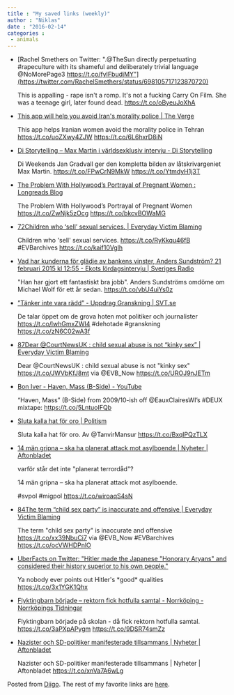 ```yaml
---
title : "My saved links (weekly)"
author : "Niklas"
date : "2016-02-14"
categories : 
 - animals
---
```


- [Rachel Smethers on Twitter: ".@TheSun directly perpetuating #rapeculture with its shameful and deliberately trivial language @NoMorePage3 https://t.co/fyIFbudjMY"](https://twitter.com/RachelSmethers/status/698105717123870720)
    
    This is appalling - rape isn't a romp. It's not a fucking Carry On Film. She was a teenage girl, later found dead. https://t.co/oByeuJoXhA
    
- [This app will help you avoid Iran's morality police | The Verge](http://www.theverge.com/2016/2/12/10977296/gershad-app-iran-morality-police-women?utm_campaign=theverge&utm_content=chorus&utm_medium=social&utm_source=twitter)
    
    This app helps Iranian women avoid the morality police in Tehran https://t.co/uoZXwy4ZJW https://t.co/6L6hxrD8iN
    
- [Di Storytelling – Max Martin i världsexklusiv intervju - Di Storytelling](http://storytelling.di.se/max-martin/)
    
    Di Weekends Jan Gradvall ger den kompletta bilden av låtskrivargeniet Max Martin. https://t.co/FPwCrN9MkW https://t.co/YtmdyH1j3T
    
- [The Problem With Hollywood’s Portrayal of Pregnant Women : Longreads Blog](http://blog.longreads.com/2016/02/11/the-problem-with-hollywoods-portrayal-of-pregnant-women/)
    
    The Problem With Hollywood’s Portrayal of Pregnant Women https://t.co/ZwNjk5zOcg https://t.co/bkcvBOWaMG
    
- [72Children who ‘sell’ sexual services. | Everyday Victim Blaming](http://everydayvictimblaming.com/responses-to-media/children-who-sell-sex/?utm_content=bufferff0be&utm_medium=social&utm_source=twitter.com&utm_campaign=buffer)
    
    Children who 'sell' sexual services. https://t.co/RyKkqu46fB #EVBarchives https://t.co/kaif10Vglh
    
    
- [Vad har kunderna för glädje av bankens vinster, Anders Sundström? 21 februari 2015 kl 12:55 - Ekots lördagsintervju | Sveriges Radio](http://sverigesradio.se/sida/avsnitt/504915?programid=3071)
    
    "Han har gjort ett fantastiskt bra jobb". Anders Sundströms omdöme om Michael Wolf för ett år sedan. https://t.co/vbU4uiYs0z
    
- [”Tänker inte vara rädd” - Uppdrag Granskning | SVT.se](http://www.svt.se/ug/jag-tanker-inte-vara-radd)
    
    De talar öppet om de grova hoten mot politiker och journalister https://t.co/lwhGmxZWI4 #dehotade #granskning https://t.co/zN6C02wA3f
    
    
- [87Dear @CourtNewsUK : child sexual abuse is not “kinky sex” | Everyday Victim Blaming](http://everydayvictimblaming.com/evb-analysis/dear-courtnewsuk-child-sexual-abuse-is-not-kinky-sex/?utm_content=buffere877a&utm_medium=social&utm_source=twitter.com&utm_campaign=buffer)
    
    Dear @CourtNewsUK : child sexual abuse is not "kinky sex" https://t.co/JWVbKfJ8mt via @EVB\_Now https://t.co/UROJ9nJETm
    
- [Bon Iver - Haven, Mass (B-Side) - YouTube](https://www.youtube.com/watch?v=YYlh5KL-Jbo)
    
    “Haven, Mass” (B-Side) from 2009/10-ish off @EauxClairesWI’s #DEUX mixtape: https://t.co/5LntuoIFQb
    
    
- [Sluta kalla hat för oro | Politism](http://www.politism.se/genusfolket/sluta-kalla-hat-for-oro/)
    
    Sluta kalla hat för oro. Av @TanvirMansur https://t.co/BxqlPQzTLX
    
- [14 män gripna – ska ha planerat attack mot asylboende | Nyheter | Aftonbladet](http://www.aftonbladet.se/nyheter/article22230072.ab)
    
    varför står det inte "planerat terrordåd"?
    
    14 män gripna – ska ha planerat attack mot asylboende.
    
    #svpol #migpol https://t.co/wiroaqS4sN
    
    
- [84The term “child sex party” is inaccurate and offensive | Everyday Victim Blaming](http://everydayvictimblaming.com/responses-to-media/the-term-child-sex-party-is-inaccurate-and-offensive/?utm_content=buffer16d61&utm_medium=social&utm_source=twitter.com&utm_campaign=buffer)
    
    The term "child sex party" is inaccurate and offensive https://t.co/xx39NbuCi7 via @EVB\_Now #EVBarchives https://t.co/ocVWHDPnlO
    
    
- [UberFacts on Twitter: "Hitler made the Japanese "Honorary Aryans" and considered their history superior to his own people."](https://twitter.com/uberfacts/status/696586005353275392)
    
    Ya nobody ever points out Hitler's \*good\* qualities https://t.co/3x1YGK1Qhx
    
- [Flyktingbarn började – rektorn fick hotfulla samtal - Norrköping - Norrköpings Tidningar](http://www.nt.se/nyheter/norrkoping/flyktingbarn-borjade-rektorn-fick-hotfulla-samtal-om4012525.aspx)
    
    Flyktingbarn började på skolan - då fick rektorn hotfulla samtal. https://t.co/3aPXpAPygm https://t.co/9DSR74smZz
    
- [Nazister och SD-politiker manifesterade tillsammans | Nyheter | Aftonbladet](http://www.aftonbladet.se/nyheter/article22214536.ab)
    
    Nazister och SD-politiker manifesterade tillsammans | Nyheter | Aftonbladet https://t.co/xnVa7A6wLg
    

Posted from [Diigo](https://www.diigo.com). The rest of my favorite links are [here](https://www.diigo.com/user/npivic).
